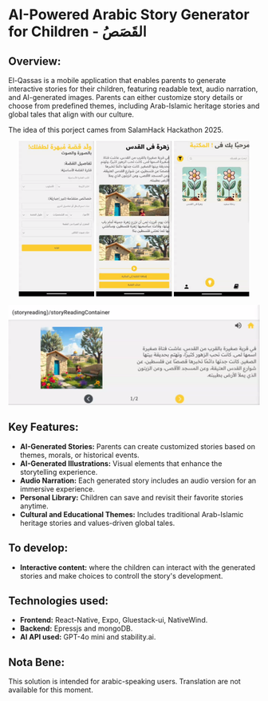 # AI-Powered Arabic Story Generator for Children - القَصَصُ

## Overview:

El-Qassas is a mobile application that enables parents to generate interactive stories for their children, featuring readable text, audio narration, and AI-generated images. Parents can either customize story details or choose from predefined themes, including Arab-Islamic heritage stories and global tales that align with our culture.

The idea of this porject cames from SalamHack Hackathon 2025.

<p align="center">
    <img src="images/story_generator.png" alt="Story Generator" width="30%" />
    <img src="images/generated_story.png" alt="Generated Story" width="30%" />
    <img src="images/library.png" alt="Library" width="30%" />
</p>

<p align="center">
    <img src="images/reading_story.png" alt="Reading Story" />
</p>
   

## Key Features:

- **AI-Generated Stories:** Parents can create customized stories based on themes, morals, or historical events.
- **AI-Generated Illustrations:** Visual elements that enhance the storytelling experience.
- **Audio Narration:** Each generated story includes an audio version for an immersive experience.
- **Personal Library:** Children can save and revisit their favorite stories anytime.
- **Cultural and Educational Themes:** Includes traditional Arab-Islamic heritage stories and values-driven global tales.

## To develop:

- **Interactive content:** where the children can interact with the generated stories and make choices to controll the story's development.

## Technologies used:

- **Frontend:** React-Native, Expo, Gluestack-ui, NativeWind.
- **Backend:** Epressjs and mongoDB.
- **AI API used:** GPT-4o mini and stability.ai.

## Nota Bene:

This solution is intended for arabic-speaking users. Translation are not available for this moment.
